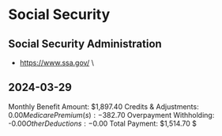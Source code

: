 # Social Security


## Social Security Administration

* https://www.ssa.gov/
\

## 2024-03-29

Monthly Benefit Amount:
$1,897.40
Credits & Adjustments:
$0.00
Medicare Premium(s):
-$382.70
Overpayment Withholding:
-$0.00
Other Deductions:
-$0.00
Total Payment:
$1,514.70
$
